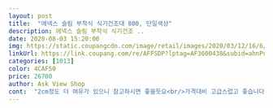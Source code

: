 ```yaml
---
layout: post 
title:  "에넥스 슬림 부착식 식기건조대 800, 단일색상" 
description: 에넥스 슬림 부착식 식기건조 ..
date: 2020-08-03 15:20:00 
img: https://static.coupangcdn.com/image/retail/images/2020/03/12/16/6/c7a0bbbe-fdb9-4ddf-bf7a-fb0a30546ec7.jpg 
linkUrl: https://link.coupang.com/re/AFFSDP?lptag=AF3600438&subid=ahnPublicAsk&pageKey=1343039991&itemId=2370382848&vendorItemId=70366458519&traceid=V0-113-ca5c2024be3c95ad 
categories: [1013] 
color: 4CAF50 
price: 26700 
author: Ask View Shop 
cont:  "2cm정도 더 여유가 있으니 참고하시면 좋을듯요<br/>가격대비 고급스럽고 좋습니다.<br/><br/>그곳에 수도꼭지를  고정해서 쓰니까<br/>그릇건조대 고르기가 쉽지 않았어요<br/>그리고 물받이가 두개로 나누어져 있어서<br/>그사이로 살짝 들어간 공간이 있어서<br/>근데 이제품이 눈에 띈거죠<br/>만족합니다<br/>맘에 든 제품들이 대부분 27cm이상 이더라구요<br/>수도꼭지 높이가 높아 고심하시는 분들은<br/>수도꼭지가 위로 둥글게 휘어서 튀어나온 거라서<br/>수도꼭지와 선반과의 사이가 딱25cm여서<br/>이가격에 이정도 퀄리티면 무조건 사야지요<br/>잘쓰겠습니다<br/>튼튼하고 정말 맘에 듭니다<br/>회사에서 쓰려고 샀는데 진짜 깔끔하고 좋네요.<br/>.<br/> 밑에 물받침있어서 집에꺼도 바꾸고 싶은 마음이 들어요 맘에 듭니다 많이파세요<br/>" 
---
```

